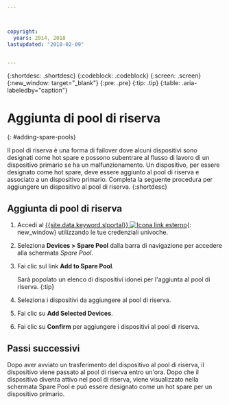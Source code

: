 ```yaml
---



copyright:
  years: 2014, 2018
lastupdated: "2018-02-09"


---
```


{:shortdesc: .shortdesc}
{:codeblock: .codeblock}
{:screen: .screen}
{:new_window: target="_blank"}
{:pre: .pre}
{:tip: .tip}
{:table: .aria-labeledby="caption"}


# Aggiunta di pool di riserva 
{: #adding-spare-pools}

Il pool di riserva è una forma di failover dove alcuni dispositivi sono designati come hot spare e possono subentrare al flusso di lavoro di un dispositivo primario se ha un malfunzionamento. Un dispositivo, per essere designato come hot spare, deve essere aggiunto al pool di riserva e associato a un dispositivo primario. Completa la seguente procedura per aggiungere un dispositivo al pool di riserva.
{:shortdesc}

## Aggiunta di pool di riserva

1. Accedi al [{{site.data.keyword.slportal}} ![Icona link esterno](../icons/launch-glyph.svg "Icona link esterno")](https://control.softlayer.com/){: new_window} utilizzando le tue credenziali univoche.
2. Seleziona **Devices > Spare Pool** dalla barra di navigazione per accedere alla schermata *Spare Pool*.
3. Fai clic sul link **Add to Spare Pool**.
   
   Sarà popolato un elenco di dispositivi idonei per l'aggiunta al pool di riserva.
   {:tip}
   
4. Seleziona i dispositivi da aggiungere al pool di riserva. 
5. Fai clic su **Add Selected Devices**.
6. Fai clic su **Confirm** per aggiungere i dispositivi al pool di riserva. 

## Passi successivi
Dopo aver avviato un trasferimento del dispositivo al pool di riserva, il dispositivo viene passato al pool di riserva entro un'ora. Dopo che il dispositivo diventa attivo nel pool di riserva, viene visualizzato nella schermata Spare Pool e può essere designato come un hot spare per un dispositivo primario.
